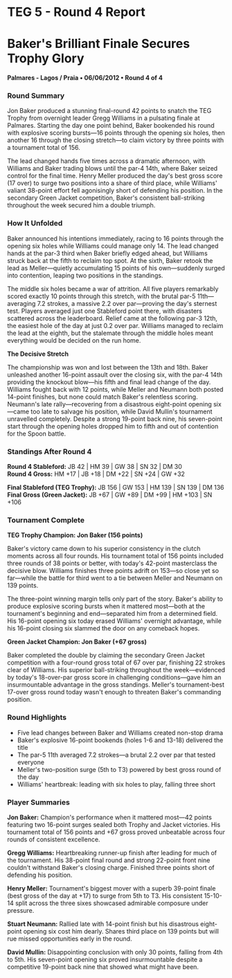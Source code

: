 # TEG 5 - Round 4 Report

# Baker's Brilliant Finale Secures Trophy Glory

**Palmares - Lagos / Praia • 06/06/2012 • Round 4 of 4**

### Round Summary

Jon Baker produced a stunning final-round 42 points to snatch the TEG Trophy from overnight leader Gregg Williams in a pulsating finale at Palmares. Starting the day one point behind, Baker bookended his round with explosive scoring bursts—16 points through the opening six holes, then another 16 through the closing stretch—to claim victory by three points with a tournament total of 156.

The lead changed hands five times across a dramatic afternoon, with Williams and Baker trading blows until the par-4 14th, where Baker seized control for the final time. Henry Meller produced the day's best gross score (17 over) to surge two positions into a share of third place, while Williams' valiant 38-point effort fell agonisingly short of defending his position. In the secondary Green Jacket competition, Baker's consistent ball-striking throughout the week secured him a double triumph.

### How It Unfolded

Baker announced his intentions immediately, racing to 16 points through the opening six holes while Williams could manage only 14. The lead changed hands at the par-3 third when Baker briefly edged ahead, but Williams struck back at the fifth to reclaim top spot. At the sixth, Baker retook the lead as Meller—quietly accumulating 15 points of his own—suddenly surged into contention, leaping two positions in the standings.

The middle six holes became a war of attrition. All five players remarkably scored exactly 10 points through this stretch, with the brutal par-5 11th—averaging 7.2 strokes, a massive 2.2 over par—proving the day's sternest test. Players averaged just one Stableford point there, with disasters scattered across the leaderboard. Relief came at the following par-3 12th, the easiest hole of the day at just 0.2 over par. Williams managed to reclaim the lead at the eighth, but the stalemate through the middle holes meant everything would be decided on the run home.

**The Decisive Stretch**

The championship was won and lost between the 13th and 18th. Baker unleashed another 16-point assault over the closing six, with the par-4 14th providing the knockout blow—his fifth and final lead change of the day. Williams fought back with 12 points, while Meller and Neumann both posted 14-point finishes, but none could match Baker's relentless scoring. Neumann's late rally—recovering from a disastrous eight-point opening six—came too late to salvage his position, while David Mullin's tournament unravelled completely. Despite a strong 19-point back nine, his seven-point start through the opening holes dropped him to fifth and out of contention for the Spoon battle.

### Standings After Round 4

**Round 4 Stableford:** JB 42 | HM 39 | GW 38 | SN 32 | DM 30  
**Round 4 Gross:** HM +17 | JB +18 | DM +22 | SN +24 | GW +32

**Final Stableford (TEG Trophy):** JB 156 | GW 153 | HM 139 | SN 139 | DM 136  
**Final Gross (Green Jacket):** JB +67 | GW +89 | DM +99 | HM +103 | SN +106

### Tournament Complete

**TEG Trophy Champion: Jon Baker (156 points)**

Baker's victory came down to his superior consistency in the clutch moments across all four rounds. His tournament total of 156 points included three rounds of 38 points or better, with today's 42-point masterclass the decisive blow. Williams finishes three points adrift on 153—so close yet so far—while the battle for third went to a tie between Meller and Neumann on 139 points.

The three-point winning margin tells only part of the story. Baker's ability to produce explosive scoring bursts when it mattered most—both at the tournament's beginning and end—separated him from a determined field. His 16-point opening six today erased Williams' overnight advantage, while his 16-point closing six slammed the door on any comeback hopes.

**Green Jacket Champion: Jon Baker (+67 gross)**

Baker completed the double by claiming the secondary Green Jacket competition with a four-round gross total of 67 over par, finishing 22 strokes clear of Williams. His superior ball-striking throughout the week—evidenced by today's 18-over-par gross score in challenging conditions—gave him an insurmountable advantage in the gross standings. Meller's tournament-best 17-over gross round today wasn't enough to threaten Baker's commanding position.

### Round Highlights

- Five lead changes between Baker and Williams created non-stop drama
- Baker's explosive 16-point bookends (holes 1-6 and 13-18) delivered the title
- The par-5 11th averaged 7.2 strokes—a brutal 2.2 over par that tested everyone
- Meller's two-position surge (5th to T3) powered by best gross round of the day
- Williams' heartbreak: leading with six holes to play, falling three short

### Player Summaries

**Jon Baker:** Champion's performance when it mattered most—42 points featuring two 16-point surges sealed both Trophy and Jacket victories. His tournament total of 156 points and +67 gross proved unbeatable across four rounds of consistent excellence.

**Gregg Williams:** Heartbreaking runner-up finish after leading for much of the tournament. His 38-point final round and strong 22-point front nine couldn't withstand Baker's closing charge. Finished three points short of defending his position.

**Henry Meller:** Tournament's biggest mover with a superb 39-point finale (best gross of the day at +17) to surge from 5th to T3. His consistent 15-10-14 split across the three sixes showcased admirable composure under pressure.

**Stuart Neumann:** Rallied late with 14-point finish but his disastrous eight-point opening six cost him dearly. Shares third place on 139 points but will rue missed opportunities early in the round.

**David Mullin:** Disappointing conclusion with only 30 points, falling from 4th to 5th. His seven-point opening six proved insurmountable despite a competitive 19-point back nine that showed what might have been.


